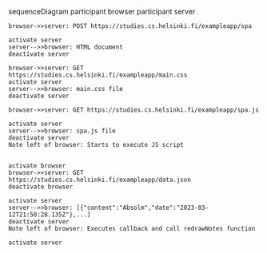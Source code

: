 sequenceDiagram
    participant browser
    participant server

    browser->>server: POST https://studies.cs.helsinki.fi/exampleapp/spa

    activate server
    server-->>browser: HTML document
    deactivate server

    browser->>server: GET https://studies.cs.helsinki.fi/exampleapp/main.css
    activate server
    server-->>browser: main.css file
    deactivate server

    browser->>server: GET https://studies.cs.helsinki.fi/exampleapp/spa.js

    activate server
    server-->>browser: spa.js file
    deactivate server
    Note left of browser: Starts to execute JS script
    

    activate browser
    browser->>server: GET https://studies.cs.helsinki.fi/exampleapp/data.json
    deactivate browser

    activate server
    server-->>browser: [{"content":"Absolm","date":"2023-03-12T21:50:28.135Z"},...]
    deactivate server
    Note left of browser: Executes callback and call redrawNotes function

    activate server
